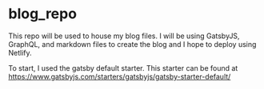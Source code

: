 # blog_repo
This repo will be used to house my blog files. I will be using GatsbyJS, GraphQL, and markdown files to create the blog and I hope to deploy using Netlify.

To start, I used the gatsby default starter. This starter can be found at https://www.gatsbyjs.com/starters/gatsbyjs/gatsby-starter-default/
